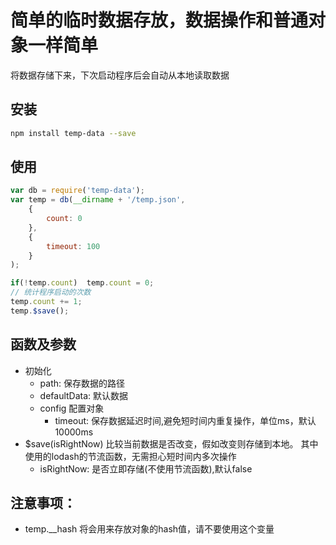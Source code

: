 # 简单的临时数据存放，数据操作和普通对象一样简单
将数据存储下来，下次启动程序后会自动从本地读取数据


## 安装
```sh
npm install temp-data --save
```

## 使用
```js
var db = require('temp-data');
var temp = db(__dirname + '/temp.json',
    {
        count: 0
    },
    {
        timeout: 100
    }
);

if(!temp.count)  temp.count = 0;
// 统计程序启动的次数
temp.count += 1;
temp.$save();
```

## 函数及参数
* 初始化
    - path:        保存数据的路径
    - defaultData: 默认数据
    - config      配置对象
        - timeout: 保存数据延迟时间,避免短时间内重复操作，单位ms，默认10000ms
* $save(isRightNow) 比较当前数据是否改变，假如改变则存储到本地。 其中使用的lodash的节流函数，无需担心短时间内多次操作
    - isRightNow:  是否立即存储(不使用节流函数),默认false


## 注意事项：
* temp.__hash 将会用来存放对象的hash值，请不要使用这个变量
